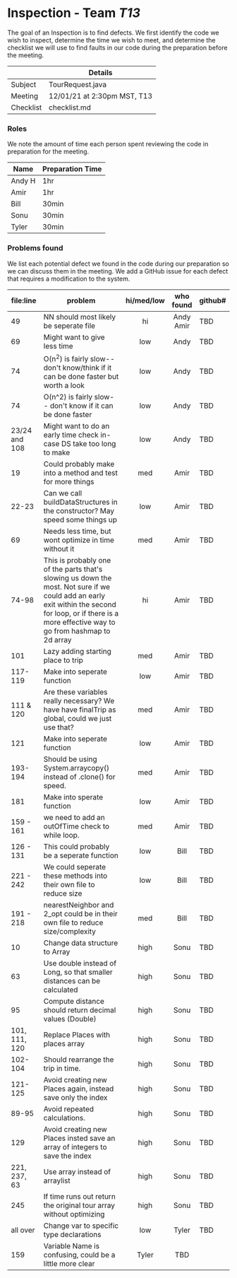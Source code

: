 # Inspection - Team *T13* 

The goal of an Inspection is to find defects.
We first identify the code we wish to inspect, determine the time we wish to meet, and determine the checklist we will use to find faults in our code during the preparation before the meeting.

|  | Details |
| ----- | ----- |
| Subject | TourRequest.java |
| Meeting | 12/01/21 at 2:30pm MST, T13 |
| Checklist | checklist.md|

### Roles

We note the amount of time each person spent reviewing the code in preparation for the meeting.

| Name | Preparation Time |
| ---- | ---- |
| Andy H | 1hr |
| Amir | 1hr |
| Bill | 30min |
| Sonu | 30min |
| Tyler | 30min |


### Problems found

We list each potential defect we found in the code during our preparation so we can discuss them in the meeting.
We add a GitHub issue for each defect that requires a modification to the system.

| file:line | problem | hi/med/low | who found | github#  |
| --- | --- | :---: | :---: | --- |
| 49 | NN should most likely be seperate file | hi | Andy <br> Amir | TBD |
| 69 | Might want to give less time | low | Andy | TBD |
| 74 | O(n<sup>2</sup>) is fairly slow-- don't know/think if it can be done faster but worth a look | low | Andy | TBD |
| 74 | O(n^2) is fairly slow-- don't know if it can be done faster | low | Andy | TBD |
| 23/24 and 108 | Might want to do an early time check in-case DS take too long to make | low | Andy | TBD |
|19| Could probably make into a method and test for more things| med | Amir | TBD|
|22-23| Can we call buildDataStructures in the constructor? May speed some things up | low | Amir|TBD|
| 69 | Needs less time, but wont optimize in time without it | med | Amir | TBD|
|74-98| This is probably one of the parts that's slowing us down the most. Not sure if we could add an early exit within the second for loop, or if there is a more effective way to go from hashmap to 2d array| hi | Amir | TBD |
|101| Lazy adding starting place to trip | med | Amir | TBD |
|117-119| Make into seperate function | low | Amir | TBD |
|111 & 120| Are these variables really necessary? We have have finalTrip as global, could we just use that? | med | Amir | TBD |
|121| Make into seperate function | low | Amir | TBD |
|193-194| Should be using System.arraycopy() instead of .clone() for speed. | med | Amir | TBD |
|181| Make into sperate function | low | Amir | TBD |
|159 - 161| we need to add an outOfTime check to while loop. | med | Amir | TBD | 
|126 - 131| This could probably be a seperate function | low | Bill | TBD |
|221 - 242| We could seperate these methods into their own file to reduce size | low | Bill | TBD |
|191 - 218| nearestNeighbor and 2_opt could be in their own file to reduce size/complexity | med | Bill | TBD|
|10| Change data structure to Array | high | Sonu | TBD|
|63| Use double instead of Long, so that smaller distances can be calculated | high | Sonu | TBD |
|95| Compute distance should return decimal values (Double)| high | Sonu | TBD | 
|101, 111, 120| Replace Places with places array| high | Sonu | TBD | 
|102-104| Should rearrange the trip in time.| high | Sonu | TBD | 
|121-125| Avoid creating new Places again, instead save only the index | high | Sonu | TBD |
|89-95| Avoid repeated calculations.| high | Sonu | TBD |
|129| Avoid creating new Places insted save an array of integers to save the index | high | Sonu | TBD |
|221, 237, 63| Use array instead of arraylist| high | Sonu | TBD | 
|245| If time runs out return the original tour array without optimizing | high | Sonu | TBD |
|all over| Change var to specific type declarations | low | Tyler | TBD |
|159| Variable Name is confusing, could be a little more clear | Tyler | TBD |

